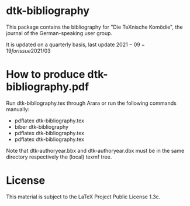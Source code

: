 # dtk-bibliography

This package contains the bibliography for "Die TeXnische Komödie", 
the journal of the German-speaking user group.

It is updated on a quarterly basis, last update $2021-09-19 for issue 2021/03$

# How to produce dtk-bibliography.pdf

Run dtk-bibliography.tex through Arara or run the following commands manually:

* pdflatex dtk-bibliography.tex
* biber dtk-bibliography
* pdflatex dtk-bibliography.tex
* pdflatex dtk-bibliography.tex

Note that dtk-authoryear.bbx and dtk-authoryear.dbx must be in the same directory
respectively the (local) texmf tree.

# License 

This material is subject to the LaTeX Project Public License 1.3c.